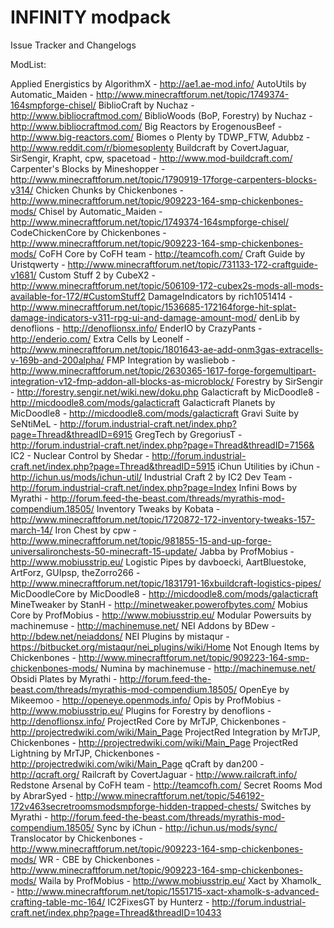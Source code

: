 INFINITY modpack
=================

Issue Tracker and Changelogs

ModList:

Applied Energistics by AlgorithmX - http://ae1.ae-mod.info/
AutoUtils by Automatic_Maiden - http://www.minecraftforum.net/topic/1749374-164smpforge-chisel/
BiblioCraft by Nuchaz - http://www.bibliocraftmod.com/
BiblioWoods (BoP, Forestry) by Nuchaz - http://www.bibliocraftmod.com/
Big Reactors by ErogenousBeef - http://www.big-reactors.com/
Biomes o Plenty by TDWP_FTW, Adubbz - http://www.reddit.com/r/biomesoplenty
Buildcraft by CovertJaguar, SirSengir, Krapht, cpw, spacetoad - http://www.mod-buildcraft.com/
Carpenter's Blocks by Mineshopper - http://www.minecraftforum.net/topic/1790919-17forge-carpenters-blocks-v314/
Chicken Chunks by Chickenbones - http://www.minecraftforum.net/topic/909223-164-smp-chickenbones-mods/
Chisel by Automatic_Maiden - http://www.minecraftforum.net/topic/1749374-164smpforge-chisel/
CodeChickenCore by Chickenbones - http://www.minecraftforum.net/topic/909223-164-smp-chickenbones-mods/
CoFH Core by CoFH team - http://teamcofh.com/
Craft Guide by Uristqwerty - http://www.minecraftforum.net/topic/731133-172-craftguide-v1681/
Custom Stuff 2 by CubeX2 - http://www.minecraftforum.net/topic/506109-172-cubex2s-mods-all-mods-available-for-172/#CustomStuff2
DamageIndicators by rich1051414 - http://www.minecraftforum.net/topic/1536685-172164forge-hit-splat-damage-indicators-v311-rpg-ui-and-damage-amount-mod/
denLib by denoflions - http://denoflionsx.info/ 
EnderIO by CrazyPants  - http://enderio.com/
Extra Cells by Leonelf - http://www.minecraftforum.net/topic/1801643-ae-add-onm3gas-extracells-v-169b-and-200alpha/
FMP Integration by wasliebob - http://www.minecraftforum.net/topic/2630365-1617-forge-forgemultipart-integration-v12-fmp-addon-all-blocks-as-microblock/
Forestry by SirSengir - http://forestry.sengir.net/wiki.new/doku.php
Galacticraft by MicDoodle8 - http://micdoodle8.com/mods/galacticraft
Galacticraft Planets by MicDoodle8 - http://micdoodle8.com/mods/galacticraft
Gravi Suite by SeNtiMeL - http://forum.industrial-craft.net/index.php?page=Thread&threadID=6915
GregTech by GregoriusT - http://forum.industrial-craft.net/index.php?page=Thread&threadID=7156&
IC2 - Nuclear Control by Shedar - http://forum.industrial-craft.net/index.php?page=Thread&threadID=5915
iChun Utilities by iChun - http://ichun.us/mods/ichun-util/
Industrial Craft 2 by IC2 Dev Team - http://forum.industrial-craft.net/index.php?page=Index
Infini Bows by Myrathi - http://forum.feed-the-beast.com/threads/myrathis-mod-compendium.18505/
Inventory Tweaks by Kobata - http://www.minecraftforum.net/topic/1720872-172-inventory-tweaks-157-march-14/
Iron Chest by cpw - http://www.minecraftforum.net/topic/981855-15-and-up-forge-universalironchests-50-minecraft-15-update/
Jabba by ProfMobius - http://www.mobiusstrip.eu/
Logistic Pipes by davboecki, AartBluestoke, ArtForz, GUIpsp, theZorro266 - http://www.minecraftforum.net/topic/1831791-16xbuildcraft-logistics-pipes/
MicDoodleCore by MicDoodle8 - http://micdoodle8.com/mods/galacticraft
MineTweaker by StanH - http://minetweaker.powerofbytes.com/
Mobius Core by ProfMobius - http://www.mobiusstrip.eu/
Modular Powersuits by machinemuse - http://machinemuse.net/
NEI Addons by BDew - http://bdew.net/neiaddons/
NEI Plugins by mistaqur - https://bitbucket.org/mistaqur/nei_plugins/wiki/Home
Not Enough Items by Chickenbones - http://www.minecraftforum.net/topic/909223-164-smp-chickenbones-mods/
Numina by machinemuse - http://machinemuse.net/
Obsidi Plates by Myrathi - http://forum.feed-the-beast.com/threads/myrathis-mod-compendium.18505/
OpenEye by Mikeemoo - http://openeye.openmods.info/
Opis by ProfMobius - http://www.mobiusstrip.eu/
Plugins for Forestry by denoflions - http://denoflionsx.info/
ProjectRed Core by MrTJP, Chickenbones - http://projectredwiki.com/wiki/Main_Page
ProjectRed Integration by MrTJP, Chickenbones - http://projectredwiki.com/wiki/Main_Page
ProjectRed Lightning by MrTJP, Chickenbones - http://projectredwiki.com/wiki/Main_Page
qCraft by dan200 - http://qcraft.org/
Railcraft by CovertJaguar - http://www.railcraft.info/
Redstone Arsenal by CoFH team - http://teamcofh.com/
Secret Rooms Mod by AbrarSyed - http://www.minecraftforum.net/topic/546192-172v463secretroomsmodsmpforge-hidden-trapped-chests/
Switches by Myrathi - http://forum.feed-the-beast.com/threads/myrathis-mod-compendium.18505/
Sync by iChun - http://ichun.us/mods/sync/
Translocator by Chickenbones - http://www.minecraftforum.net/topic/909223-164-smp-chickenbones-mods/
WR - CBE by Chickenbones - http://www.minecraftforum.net/topic/909223-164-smp-chickenbones-mods/
Waila by ProfMobius - http://www.mobiusstrip.eu/
Xact by Xhamolk_ - http://www.minecraftforum.net/topic/1551715-xact-xhamolk-s-advanced-crafting-table-mc-164/
IC2FixesGT by Hunterz - http://forum.industrial-craft.net/index.php?page=Thread&threadID=10433